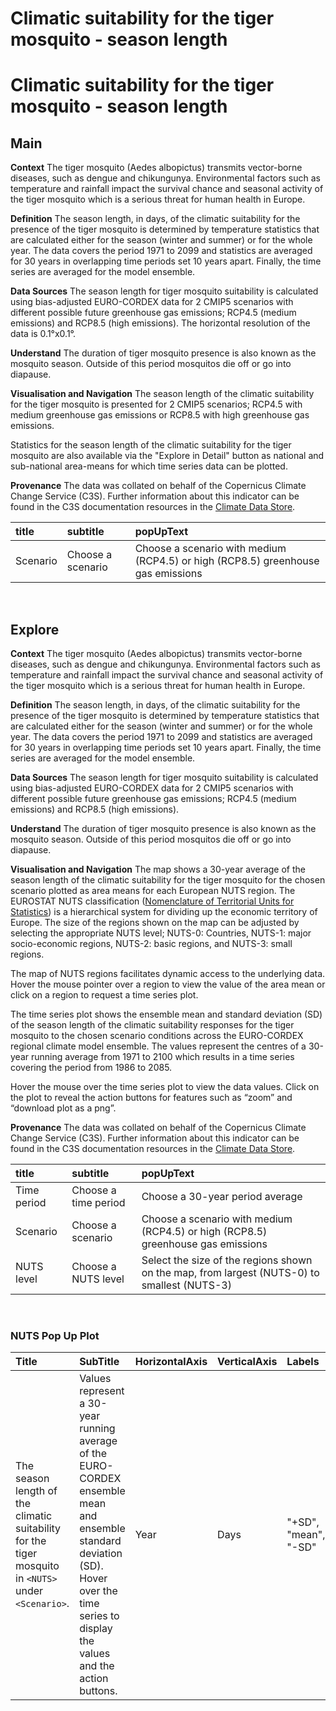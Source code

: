 
Climatic suitability for the tiger mosquito - season length
===========================================================

# Climatic suitability for the tiger mosquito - season length

## Main


**Context**
The tiger mosquito (Aedes albopictus) transmits vector-borne diseases, such as dengue and chikungunya. Environmental factors such as temperature and rainfall impact the survival chance and seasonal activity of the tiger mosquito which is a serious threat for human health in Europe.

**Definition**
The season length, in days, of the climatic suitability for the presence of the tiger mosquito is determined by temperature statistics that are calculated either for the season (winter and summer) or for the whole year. The data covers the period 1971 to 2099 and statistics are averaged for 30 years in overlapping time periods set 10 years apart.  Finally, the time series are averaged for the model ensemble.

**Data Sources**
The season length for tiger mosquito suitability is calculated using bias-adjusted EURO-CORDEX data for 2 CMIP5 scenarios with different possible future greenhouse gas emissions; RCP4.5 (medium emissions) and RCP8.5 (high emissions). The horizontal resolution of the data is 0.1°x0.1°. 

**Understand**
The duration of tiger mosquito presence is also known as the mosquito season. Outside of this period mosquitos die off or go into diapause.

**Visualisation and Navigation**
The season length of the climatic suitability for the tiger mosquito is presented for 2 CMIP5 scenarios; RCP4.5 with medium greenhouse gas emissions or RCP8.5 with high greenhouse gas emissions.

Statistics for the season length of the climatic suitability for the tiger mosquito are also available via the "Explore in Detail" button as national and sub-national area-means for which time series data can be plotted.

**Provenance**
The data was collated on behalf of the Copernicus Climate Change Service (C3S).  Further information about this indicator can be found in the C3S documentation resources in the [Climate Data Store](https://cds.climate.copernicus.eu/cdsapp#!/dataset/sis-agroclimatic-indicators?tab=overview).  

|title|subtitle|popUpText|
| :--- | :--- | :--- |
|Scenario|Choose a scenario|Choose a scenario with medium (RCP4.5) or high (RCP8.5) greenhouse gas emissions|


<br />  

## Explore


**Context**
The tiger mosquito (Aedes albopictus) transmits vector-borne diseases, such as dengue and chikungunya. Environmental factors such as temperature and rainfall impact the survival chance and seasonal activity of the tiger mosquito which is a serious threat for human health in Europe.

**Definition**
The season length, in days, of the climatic suitability for the presence of the tiger mosquito is determined by temperature statistics that are calculated either for the season (winter and summer) or for the whole year. The data covers the period 1971 to 2099 and statistics are averaged for 30 years in overlapping time periods set 10 years apart.  Finally, the time series are averaged for the model ensemble.

**Data Sources**
The season length for tiger mosquito suitability is calculated using bias-adjusted EURO-CORDEX data for 2 CMIP5 scenarios with different possible future greenhouse gas emissions; RCP4.5 (medium emissions) and RCP8.5 (high emissions).

**Understand**
The duration of tiger mosquito presence is also known as the mosquito season. Outside of this period mosquitos die off or go into diapause.

**Visualisation and Navigation**
The map shows a 30-year average of the season length of the climatic suitability for the tiger mosquito for the chosen scenario plotted as area means for each European NUTS region. The EUROSTAT NUTS classification ([Nomenclature of Territorial Units for Statistics](https://ec.europa.eu/eurostat/web/nuts/background)) is a hierarchical system for dividing up the economic territory of Europe. The size of the regions shown on the map can be adjusted by selecting the appropriate NUTS level; NUTS-0: Countries, NUTS-1: major socio-economic regions, NUTS-2: basic regions, and NUTS-3: small regions.

The map of NUTS regions facilitates dynamic access to the underlying data. Hover the mouse pointer over a region to view the value of the area mean or click on a region to request a time series plot.

The time series plot shows the ensemble mean and standard deviation (SD) of the season length of the climatic suitability responses for the tiger mosquito to the chosen scenario conditions across the EURO-CORDEX regional climate model ensemble. The values represent the centres of a 30-year running average from 1971 to 2100 which results in a time series covering the period from 1986 to 2085.

Hover the mouse over the time series plot to view the data values.  Click on the plot to reveal the action buttons for features such as “zoom” and “download plot as a png”.

**Provenance**
The data was collated on behalf of the Copernicus Climate Change Service (C3S).  Further information about this indicator can be found in the C3S documentation resources in the [Climate Data Store](https://cds.climate.copernicus.eu/cdsapp#!/dataset/sis-agroclimatic-indicators?tab=overview).  

|title|subtitle |popUpText|
| :--- | :--- | :--- |
|Time period|Choose a time period|Choose a 30-year period average|
|Scenario|Choose a scenario|Choose a scenario with medium (RCP4.5) or high (RCP8.5) greenhouse gas emissions|
|NUTS level|Choose a NUTS level|Select the size of the regions shown on the map, from largest (NUTS-0) to smallest (NUTS-3)|


<br />  

### NUTS Pop Up Plot

|Title|SubTitle|HorizontalAxis|VerticalAxis|Labels|
| :--- | :--- | :--- | :--- | :--- |
|The season length of the climatic suitability for the tiger mosquito in `<NUTS>` under `<Scenario>`.|Values represent a 30-year running average of the EURO-CORDEX ensemble mean and ensemble standard deviation (SD). Hover over the time series to display the values and the action buttons.|Year|Days|"+SD", "mean", "-SD"|

